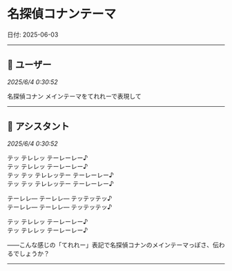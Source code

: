 # 名探偵コナンテーマ

日付: 2025-06-03

---

## 👤 ユーザー
*2025/6/4 0:30:52*

名探偵コナン メインテーマをてれれーで表現して

---

## 🤖 アシスタント
*2025/6/4 0:30:52*

テッ テレレッ テーレーレー♪  
テッ テレレッ テーレーレー♪  
テッ テッ テレレッテー テーレーレー♪  
テッ テッ テレレッテー テーレーレー♪  

テーレレ― テーレレ― テッテッテッ♪  
テーレレ― テーレレ― テッテッテッ♪  

テッ テレレッ テーレーレー♪  
テッ テレレッ テーレーレー♪  

――こんな感じの「てれれー」表記で名探偵コナンのメインテーマっぽさ、伝わるでしょうか？

---
